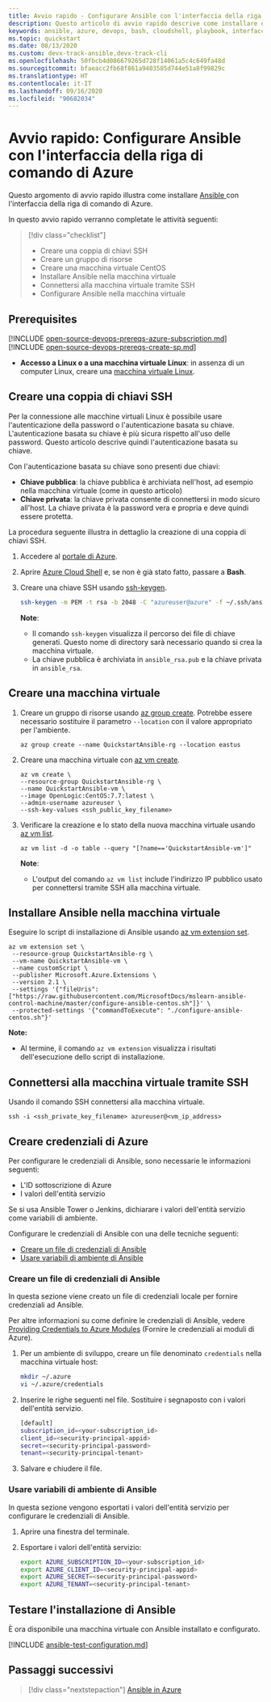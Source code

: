 ```yaml
---
title: Avvio rapido - Configurare Ansible con l'interfaccia della riga di comando di Azure
description: Questo articolo di avvio rapido descrive come installare e configurare Ansible per gestire le risorse di Azure in Ubuntu, CentOS e SLES
keywords: ansible, azure, devops, bash, cloudshell, playbook, interfaccia della riga di comando di azure
ms.topic: quickstart
ms.date: 08/13/2020
ms.custom: devx-track-ansible,devx-track-cli
ms.openlocfilehash: 50fbcb4d086679265d728f14061a5c4c649fa48d
ms.sourcegitcommit: bfaeacc2fb68f861a9403585d744e51a8f99829c
ms.translationtype: HT
ms.contentlocale: it-IT
ms.lasthandoff: 09/16/2020
ms.locfileid: "90682034"
---
```

# <a name="quickstart-configure-ansible-using-azure-cli"></a>Avvio rapido: Configurare Ansible con l'interfaccia della riga di comando di Azure

Questo argomento di avvio rapido illustra come installare [Ansible ](https://docs.ansible.com/) con l'interfaccia della riga di comando di Azure.

In questo avvio rapido verranno completate le attività seguenti:

> [!div class="checklist"]
> * Creare una coppia di chiavi SSH
> * Creare un gruppo di risorse
> * Creare una macchina virtuale CentOS 
> * Installare Ansible nella macchina virtuale
> * Connettersi alla macchina virtuale tramite SSH
> * Configurare Ansible nella macchina virtuale

## <a name="prerequisites"></a>Prerequisites

[!INCLUDE [open-source-devops-prereqs-azure-subscription.md](../includes/open-source-devops-prereqs-azure-subscription.md)]
[!INCLUDE [open-source-devops-prereqs-create-sp.md](../includes/open-source-devops-prereqs-create-service-principal.md)]
- **Accesso a Linux o a una macchina virtuale Linux**: in assenza di un computer Linux, creare una [macchina virtuale Linux](/azure/virtual-network/quick-create-cli).

## <a name="create-an-ssh-key-pair"></a>Creare una coppia di chiavi SSH

Per la connessione alle macchine virtuali Linux è possibile usare l'autenticazione della password o l'autenticazione basata su chiave. L'autenticazione basata su chiave è più sicura rispetto all'uso delle password. Questo articolo descrive quindi l'autenticazione basata su chiave.

Con l'autenticazione basata su chiave sono presenti due chiavi:

- **Chiave pubblica**: la chiave pubblica è archiviata nell'host, ad esempio nella macchina virtuale (come in questo articolo)
- **Chiave privata**: la chiave privata consente di connettersi in modo sicuro all'host. La chiave privata è la password vera e propria e deve quindi essere protetta.
        
La procedura seguente illustra in dettaglio la creazione di una coppia di chiavi SSH.

1. Accedere al [portale di Azure](https://portal.azure.com).

1. Aprire [Azure Cloud Shell](/azure/cloud-shell/overview) e, se non è già stato fatto, passare a **Bash**.

1. Creare una chiave SSH usando [ssh-keygen](https://www.ssh.com/ssh/keygen/).

    ```bash
    ssh-keygen -m PEM -t rsa -b 2048 -C "azureuser@azure" -f ~/.ssh/ansible_rsa -N ""
    ```

    **Note**:

    - Il comando `ssh-keygen` visualizza il percorso dei file di chiave generati. Questo nome di directory sarà necessario quando si crea la macchina virtuale.
    - La chiave pubblica è archiviata in `ansible_rsa.pub` e la chiave privata in `ansible_rsa`.

## <a name="create-a-virtual-machine"></a>Creare una macchina virtuale

1. Creare un gruppo di risorse usando [az group create](/cli/azure/group#az-group-create). Potrebbe essere necessario sostituire il parametro `--location` con il valore appropriato per l'ambiente.

    ```azurecli
    az group create --name QuickstartAnsible-rg --location eastus
    ```

1. Creare una macchina virtuale con [az vm create](/cli/azure/vm#az-vm-create).

    ```azurecli
    az vm create \
    --resource-group QuickstartAnsible-rg \
    --name QuickstartAnsible-vm \
    --image OpenLogic:CentOS:7.7:latest \
    --admin-username azureuser \
    --ssh-key-values <ssh_public_key_filename>
    ```

1. Verificare la creazione e lo stato della nuova macchina virtuale usando [az vm list](/cli/azure/vm#az-vm-list).

    ```azurecli
    az vm list -d -o table --query "[?name=='QuickstartAnsible-vm']"
    ```

    **Note**:

    - L'output del comando `az vm list` include l'indirizzo IP pubblico usato per connettersi tramite SSH alla macchina virtuale.

## <a name="install-ansible-on-the-virtual-machine"></a>Installare Ansible nella macchina virtuale

Eseguire lo script di installazione di Ansible usando [az vm extension set](/cli/azure/vm/extension?#az-vm-extension-set).

```azurecli
az vm extension set \
 --resource-group QuickstartAnsible-rg \
 --vm-name QuickstartAnsible-vm \
 --name customScript \
 --publisher Microsoft.Azure.Extensions \
 --version 2.1 \
 --settings '{"fileUris":["https://raw.githubusercontent.com/MicrosoftDocs/mslearn-ansible-control-machine/master/configure-ansible-centos.sh"]}' \
 --protected-settings '{"commandToExecute": "./configure-ansible-centos.sh"}'
```

**Note:**

- Al termine, il comando `az vm extension` visualizza i risultati dell'esecuzione dello script di installazione.

## <a name="connect-to-your-virtual-machine-via-ssh"></a>Connettersi alla macchina virtuale tramite SSH

Usando il comando SSH connettersi alla macchina virtuale.

```azurecli
ssh -i <ssh_private_key_filename> azureuser@<vm_ip_address>
```

## <a name="create-azure-credentials"></a>Creare credenziali di Azure

Per configurare le credenziali di Ansible, sono necessarie le informazioni seguenti:

* L'ID sottoscrizione di Azure
* I valori dell'entità servizio

Se si usa Ansible Tower o Jenkins, dichiarare i valori dell'entità servizio come variabili di ambiente.

Configurare le credenziali di Ansible con una delle tecniche seguenti:

- [Creare un file di credenziali di Ansible](#file-credentials)
- [Usare variabili di ambiente di Ansible](#env-credentials)

### <a name="span-idfile-credentials-create-ansible-credentials-file"></a><span id="file-credentials"/> Creare un file di credenziali di Ansible

In questa sezione viene creato un file di credenziali locale per fornire credenziali ad Ansible.

Per altre informazioni su come definire le credenziali di Ansible, vedere [Providing Credentials to Azure Modules](https://docs.ansible.com/ansible/guide_azure.html#providing-credentials-to-azure-modules) (Fornire le credenziali ai moduli di Azure).

1. Per un ambiente di sviluppo, creare un file denominato `credentials` nella macchina virtuale host:

    ```bash
    mkdir ~/.azure
    vi ~/.azure/credentials
    ```

1. Inserire le righe seguenti nel file. Sostituire i segnaposto con i valori dell'entità servizio.

    ```bash
    [default]
    subscription_id=<your-subscription_id>
    client_id=<security-principal-appid>
    secret=<security-principal-password>
    tenant=<security-principal-tenant>
    ```

1. Salvare e chiudere il file.

### <a name="span-idenv-credentialsuse-ansible-environment-variables"></a><span id="env-credentials"/>Usare variabili di ambiente di Ansible

In questa sezione vengono esportati i valori dell'entità servizio per configurare le credenziali di Ansible.

1. Aprire una finestra del terminale.

1. Esportare i valori dell'entità servizio:

    ```bash
    export AZURE_SUBSCRIPTION_ID=<your-subscription_id>
    export AZURE_CLIENT_ID=<security-principal-appid>
    export AZURE_SECRET=<security-principal-password>
    export AZURE_TENANT=<security-principal-tenant>
    ```

## <a name="test-ansible-installation"></a>Testare l'installazione di Ansible

È ora disponibile una macchina virtuale con Ansible installato e configurato.

[!INCLUDE [ansible-test-configuration.md](includes/ansible-test-configuration.md)]

## <a name="next-steps"></a>Passaggi successivi

> [!div class="nextstepaction"]
> [Ansible in Azure](/azure/developer/Ansible)